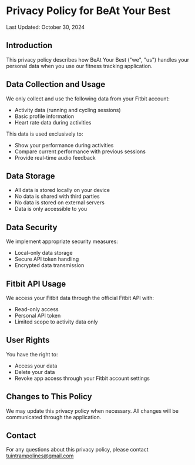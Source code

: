 # Privacy Policy for BeAt Your Best

Last Updated: October 30, 2024

## Introduction

This privacy policy describes how BeAt Your Best ("we", "us") handles your personal data when you use our fitness tracking application.

## Data Collection and Usage

We only collect and use the following data from your Fitbit account:
- Activity data (running and cycling sessions)
- Basic profile information
- Heart rate data during activities

This data is used exclusively to:
- Show your performance during activities
- Compare current performance with previous sessions
- Provide real-time audio feedback

## Data Storage

- All data is stored locally on your device
- No data is shared with third parties
- No data is stored on external servers
- Data is only accessible to you

## Data Security

We implement appropriate security measures:
- Local-only data storage
- Secure API token handling
- Encrypted data transmission

## Fitbit API Usage

We access your Fitbit data through the official Fitbit API with:
- Read-only access
- Personal API token
- Limited scope to activity data only

## User Rights

You have the right to:
- Access your data
- Delete your data
- Revoke app access through your Fitbit account settings

## Changes to This Policy

We may update this privacy policy when necessary. All changes will be communicated through the application.

## Contact

For any questions about this privacy policy, please contact tuintrampolines@gmail.com
